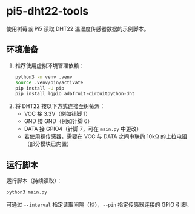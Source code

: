 # pi5-dht22-tools

使用树莓派 Pi5 读取 DHT22 温湿度传感器数据的示例脚本。

## 环境准备
1. 推荐使用虚拟环境管理依赖：
   ```bash
   python3 -m venv .venv
   source .venv/bin/activate
   pip install -U pip
   pip install lgpio adafruit-circuitpython-dht
   ```
2. 将 DHT22 按以下方式连接至树莓派：
   - VCC 接 3.3V（例如针脚 1）
   - GND 接 GND（例如针脚 6）
   - DATA 接 GPIO4（针脚 7，可在 `main.py` 中更改）
   - 若使用裸传感器，需要在 VCC 与 DATA 之间串联约 10kΩ 的上拉电阻（部分模块已内置）

## 运行脚本
运行脚本（持续读取）：
```bash
python3 main.py
```

可通过 `--interval` 指定读取间隔（秒），`--pin` 指定传感器连接的 GPIO 引脚。
